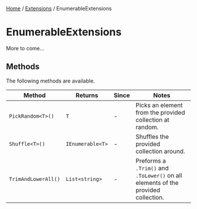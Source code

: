 [Home](/README.md) / [Extensions](/docs/extensions/README.md) / EnumerableExtensions

# EnumerableExtensions
More to come...

## Methods
The following methods are available.

| Method | Returns | Since | Notes |
| --- | --- | --- | --- |
| `PickRandom<T>()` | `T` | - | Picks an element from the provided collection at random. |
| `Shuffle<T>()` | `IEnumerable<T>` | - | Shuffles the provided collection around. |
| `TrimAndLowerAll()` | `List<string>` | - | Preforms a `.Trim()` and `.ToLower()` on all elements of the provided collection. |
